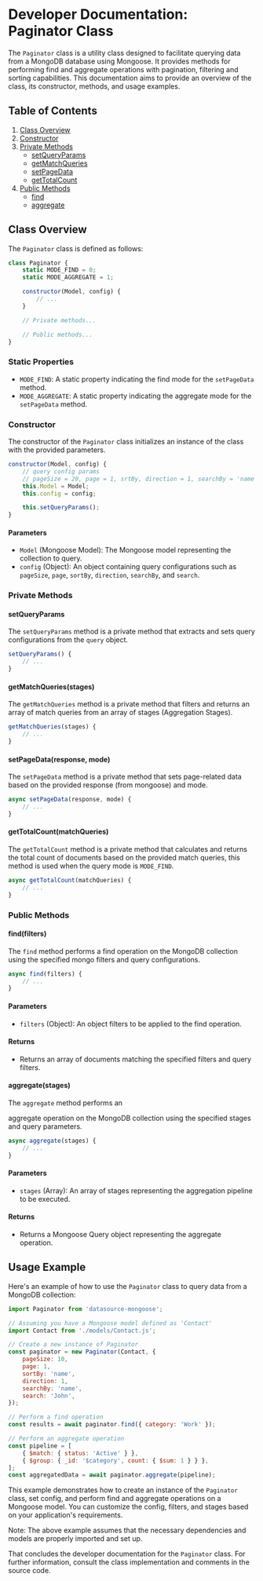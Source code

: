 # Developer Documentation: Paginator Class

The `Paginator` class is a utility class designed to facilitate querying data from a MongoDB database using Mongoose. It provides methods for performing find and aggregate operations with pagination, filtering and sorting capabilities. This documentation aims to provide an overview of the class, its constructor, methods, and usage examples.

## Table of Contents

1. [Class Overview](#class-overview)
2. [Constructor](#constructor)
3. [Private Methods](#private-methods)
    - [setQueryParams](#setqueryparams)
    - [getMatchQueries](#getmatchqueriesstages)
    - [setPageData](#setpagedataresponse-mode)
    - [getTotalCount](#gettotalcountmatchqueries)
4. [Public Methods](#public-methods)
    - [find](#findfilters)
    - [aggregate](#aggregatestages)

## Class Overview

The `Paginator` class is defined as follows:

```javascript
class Paginator {
    static MODE_FIND = 0;
    static MODE_AGGREGATE = 1;

    constructor(Model, config) {
        // ...
    }

    // Private methods...

    // Public methods...
}
```

### Static Properties

-   `MODE_FIND`: A static property indicating the find mode for the `setPageData` method.
-   `MODE_AGGREGATE`: A static property indicating the aggregate mode for the `setPageData` method.

### Constructor

The constructor of the `Paginator` class initializes an instance of the class with the provided parameters.

```javascript
constructor(Model, config) {
    // query config params
    // pageSize = 20, page = 1, srtBy, direction = 1, searchBy = 'name', search
    this.Model = Model;
    this.config = config;

    this.setQueryParams();
}
```

#### Parameters

-   `Model` (Mongoose Model): The Mongoose model representing the collection to query.
-   `config` (Object): An object containing query configurations such as `pageSize`, `page`, `sortBy`, `direction`, `searchBy`, and `search`.

### Private Methods

#### setQueryParams

The `setQueryParams` method is a private method that extracts and sets query configurations from the `query` object.

```javascript
setQueryParams() {
    // ...
}
```

#### getMatchQueries(stages)

The `getMatchQueries` method is a private method that filters and returns an array of match queries from an array of stages (Aggregation Stages).

```javascript
getMatchQueries(stages) {
    // ...
}
```

#### setPageData(response, mode)

The `setPageData` method is a private method that sets page-related data based on the provided response (from mongoose) and mode.

```javascript
async setPageData(response, mode) {
    // ...
}
```

#### getTotalCount(matchQueries)

The `getTotalCount` method is a private method that calculates and returns the total count of documents based on the provided match queries, this method is used when the query mode is `MODE_FIND`.

```javascript
async getTotalCount(matchQueries) {
    // ...
}
```

### Public Methods

#### find(filters)

The `find` method performs a find operation on the MongoDB collection using the specified mongo filters and query configurations.

```javascript
async find(filters) {
    // ...
}
```

#### Parameters

-   `filters` (Object): An object filters to be applied to the find operation.

#### Returns

-   Returns an array of documents matching the specified filters and query filters.

#### aggregate(stages)

The `aggregate` method performs an

aggregate operation on the MongoDB collection using the specified stages and query parameters.

```javascript
async aggregate(stages) {
    // ...
}
```

#### Parameters

-   `stages` (Array): An array of stages representing the aggregation pipeline to be executed.

#### Returns

-   Returns a Mongoose Query object representing the aggregate operation.

## Usage Example

Here's an example of how to use the `Paginator` class to query data from a MongoDB collection:

```javascript
import Paginator from 'datasource-mongoose';

// Assuming you have a Mongoose model defined as 'Contact'
import Contact from './models/Contact.js';

// Create a new instance of Paginator
const paginator = new Paginator(Contact, {
    pageSize: 10,
    page: 1,
    sortBy: 'name',
    direction: 1,
    searchBy: 'name',
    search: 'John',
});

// Perform a find operation
const results = await paginator.find({ category: 'Work' });

// Perform an aggregate operation
const pipeline = [
    { $match: { status: 'Active' } },
    { $group: { _id: '$category', count: { $sum: 1 } } },
];
const aggregatedData = await paginator.aggregate(pipeline);
```

This example demonstrates how to create an instance of the `Paginator` class, set config, and perform find and aggregate operations on a Mongoose model. You can customize the config, filters, and stages based on your application's requirements.

Note: The above example assumes that the necessary dependencies and models are properly imported and set up.

That concludes the developer documentation for the `Paginator` class. For further information, consult the class implementation and comments in the source code.
